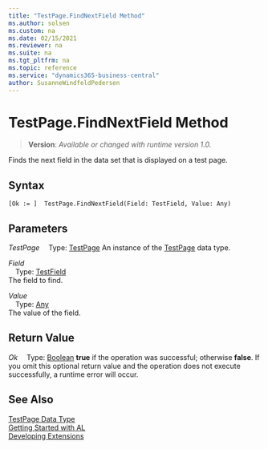 ```yaml
---
title: "TestPage.FindNextField Method"
ms.author: solsen
ms.custom: na
ms.date: 02/15/2021
ms.reviewer: na
ms.suite: na
ms.tgt_pltfrm: na
ms.topic: reference
ms.service: "dynamics365-business-central"
author: SusanneWindfeldPedersen
---
```

[//]: # (START>DO_NOT_EDIT)
[//]: # (IMPORTANT:Do not edit any of the content between here and the END>DO_NOT_EDIT.)
[//]: # (Any modifications should be made in the .xml files in the ModernDev repo.)
# TestPage.FindNextField Method
> **Version**: _Available or changed with runtime version 1.0._

Finds the next field in the data set that is displayed on a test page.


## Syntax
```
[Ok := ]  TestPage.FindNextField(Field: TestField, Value: Any)
```
## Parameters
*TestPage*
&emsp;Type: [TestPage](testpage-data-type.md)
An instance of the [TestPage](testpage-data-type.md) data type.

*Field*  
&emsp;Type: [TestField](../testfield/testfield-data-type.md)  
The field to find.
        
*Value*  
&emsp;Type: [Any](../any/any-data-type.md)  
The value of the field.  


## Return Value
*Ok*
&emsp;Type: [Boolean](../boolean/boolean-data-type.md)
**true** if the operation was successful; otherwise **false**.   If you omit this optional return value and the operation does not execute successfully, a runtime error will occur.  


[//]: # (IMPORTANT: END>DO_NOT_EDIT)
## See Also
[TestPage Data Type](testpage-data-type.md)  
[Getting Started with AL](../../devenv-get-started.md)  
[Developing Extensions](../../devenv-dev-overview.md)